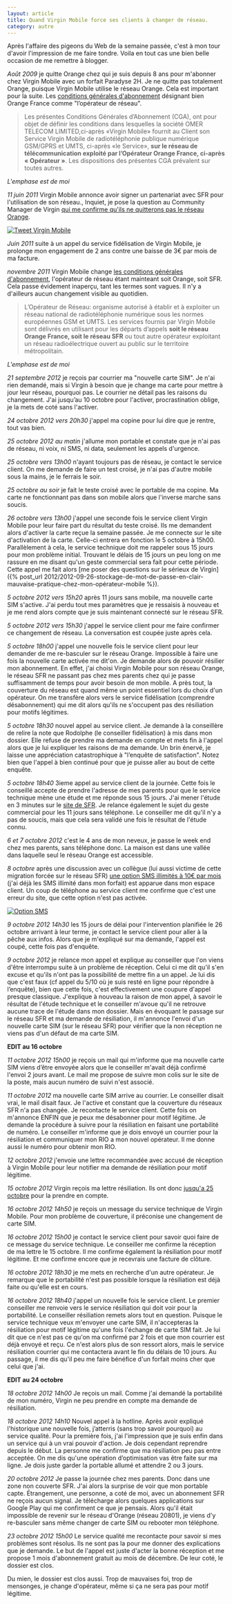 ```yaml
---
layout: article
title: Quand Virgin Mobile force ses clients à changer de réseau.
category: autre
---
```


Après l'affaire des pigeons du Web de la semaine passée, c'est à mon tour d'avoir l'impression de me faire tondre. Voila
en tout cas une bien belle occasion de me remettre à blogger.

*Août 2009* je quitte Orange chez qui je suis depuis 8 ans pour m'abonner chez Virgin Mobile avec un forfait
Paradyse 2H. Je ne quitte pas totalement Orange, puisque Virgin Mobile utilise le réseau Orange. Cela est important pour
la suite. Les [conditions générales d'abonnement](http://www.rueducommerce.fr/odr/CGA_forfait_virgin_juin2011.pdf "CGA VIrgin Mobile au 22/06/2011")
désignant bien Orange France comme "l’opérateur de réseau".

> Les présentes Conditions Générales d’Abonnement (CGA), ont pour objet de définir les conditions dans lesquelles la
société OMER TELECOM LIMITED,ci-après «Virgin Mobile» fournit au Client son Service Virgin Mobile de
radiotéléphonie publique numérique GSM/GPRS et UMTS, ci-après «le Service», **sur le réseau de télécommunication exploité
par l’Opérateur Orange France, ci-après « Opérateur »**. Les dispositions des présentes CGA prévalent sur toutes
autres.

*L'emphase est de moi*

*11 juin 2011* Virgin Mobile annonce avoir signer un partenariat avec SFR pour l'utilisation de son réseau., Inquiet, je
pose la question au Community Manager de Virgin [qui me confirme qu'ils ne quitterons pas le réseau Orange](https://twitter.com/VirginMobileFr/status/78022197687492608 "Réponse du CM").

[![Tweet Virgin Mobile](/images/2012/TweetVirginMobile_p.png "Tweet Virgin Mobile")](/images/2012/TweetVirginMobile_g.png)

*Juin 2011* suite à un appel du service fidélisation de Virgin Mobile, je prolonge mon engagement de 2 ans contre une 
baisse de 3€ par mois de ma facture.

*novembre 2011* Virgin Mobile change [les conditions générales d'abonnement](http://www.virginmobile.fr/cga.htm "GCA VIrgin Mobile actuelles"), 
l'opérateur de réseau étant mainteant soit Orange, soit SFR. Cela passe évidement inaperçu, tant les termes sont vagues. 
Il n'y a d'ailleurs aucun changement visible au quotidien.

> L’Opérateur de Réseau: organisme autorisé à établir et à exploiter un réseau national de radiotéléphonie numérique 
sous les normes européennes GSM et UMTS. Les services fournis par Virgin Mobile sont délivrés en utilisant pour les 
départs d’appels <strong>soit le réseau Orange France, soit le réseau SFR</strong> ou tout autre opérateur exploitant 
un réseau radioélectrique ouvert au public sur le territoire métropolitain.

*L'emphase est de moi*

*21 septembre 2012* je reçois par courrier ma "nouvelle carte SIM". Je n'ai rien demandé, mais si Virgin à besoin que je 
change ma carte pour mettre à jour leur réseau, pourquoi pas. Le courrier ne détail pas les raisons du changement. J'ai 
jusqu’au 10 octobre pour l'activer, procrastination oblige, je la mets de coté sans l'activer.

*24 octobre 2012 vers 20h30* j'appel ma copine pour lui dire que je rentre, tout vas bien.

*25 octobre 2012 au matin* j'allume mon portable et constate que je n'ai pas de réseau, ni voix, ni SMS, ni data, 
seulement les appels d'urgence.

*25 octobre vers 13h00* n'ayant toujours pas de réseau, je contact le service client. On me demande de faire un test 
croisé, je n'ai pas d'autre mobile sous la mains, je le ferrais le soir.

*25 octobre au soir* je fait le teste croisé avec le portable de ma copine. Ma carte ne fonctionnant pas dans son mobile 
alors que l'inverse marche sans soucis.

*26 octobre vers 13h00* j'appel une seconde fois le service client Virgin Mobile pour leur faire part du résultat du
teste croisé. Ils me demandent alors d'activer la carte reçue la semaine passée. Je me connecte sur le site d'activation
de la carte. Celle-ci entrera en fonction le 5 octobre à 15h00. Parallèlement à cela, le service technique doit me
rappeler sous 15 jours pour mon problème initial. Trouvant le délais de 15 jours un peu long on me rassure en me disant
qu'un geste commercial sera fait pour cette période. Cette appel me fait alors
[me poser des questions sur le sérieux de Virgin]({% post_url 2012/2012-09-26-stockage-de-mot-de-passe-en-clair-mauvaise-pratique-chez-mon-opérateur-mobile %}).

*5 octobre 2012 vers 15h20* après 11 jours sans mobile, ma nouvelle carte SIM s'active. J'ai perdu tout mes paramètres
que je ressaisis à nouveau et je me rend alors compte que je suis maintenant connecté sur le réseau SFR.

*5 octobre 2012 vers 15h30* j'appel le service client pour me faire confirmer ce changement de réseau. La conversation
est coupée juste après cela.

*5 octobre 18h00* j'appel une nouvelle fois le service client pour leur demander de me re-basculer sur le réseau Orange.
Impossible à faire une fois la nouvelle carte activée me dit'on. Je demande alors de pouvoir résilier mon abonnement. En
effet, j'ai choisi Virgin Mobile pour son réseau Orange, le réseau SFR ne passant pas chez mes parents chez qui je passe
suffisamment de temps pour avoir besoin de mon mobile. A près tout, la couverture du réseau est quand même un point
essentiel lors du choix d'un opérateur. On me transfère alors vers le service fidélisation (comprendre désabonnement)
qui me dit alors qu'ils ne s'occupent pas des résiliation pour motifs légitimes.

*5 octobre 18h30* nouvel appel au service client. Je demande à la conseillère de relire la note que Rodolphe (le
conseiller fidélisation) à mis dans mon dossier. Elle refuse de prendre ma demande en compte et mets fin à l'appel alors
que je lui expliquer les raisons de ma demande. Un brin énervé, je laisse une appréciation catastrophique à "l’enquête
de satisfaction". Notez bien que l'appel à bien continué pour que je puisse aller au bout de cette enquête.

*5 octobre 18h40* 3ieme appel au service client de la journée. Cette fois le conseillé accepte de prendre l'adresse de
mes parents pour que le service technique mène une étude et me réponde sous 15 jours. J'ai mener l'étude en 3 minutes
sur le [site de SFR](http://assistance.sfr.fr/mobile_forfait/mobile/couverture-reseau/en-48-62267 "Couverture réseau SFR").
Je relance également le sujet du geste commercial pour les 11 jours sans téléphone. Le conseiller me dit qu'il n'y a pas
de soucis, mais que cela sera validé une fois le résultat de l'étude connu.

*6 et 7 octobre 2012* c'est le 4 ans de mon neveux, je passe le week end chez mes parents, sans téléphone donc. La
maison est dans une vallée dans laquelle seul le réseau Orange est accessible.

*8 octobre* après une discussion avec un collègue (lui aussi victime de cette migration forcée sur le réseau SFR)
[une option SMS illimités à 10€ par mois](https://twitter.com/sdalichampt/status/255212350204948480 "Mon tweet") (j'ai
déjà les SMS illimité dans mon forfait) est apparue dans mon espace client. Un coup de téléphone au service client me
confirme que c'est une erreur du site, que cette option n'est pas activée.

[![Option SMS](/images/2012/OptionSMS_p.png "Option SMS")](/images/2012/OptionSMS_g.png)

*9 octobre 2012 14h30* les 15 jours de délai pour l'intervention planifiée le 26 octobre arrivant à leur terme, je
contact le service client pour aller à la pêche aux infos. Alors que je m'expliqué sur ma demande, l'appel est coupé,
cette fois pas d'enquête.

*9 octobre 2012* je relance mon appel et explique au conseiller que l'on viens d'être interrompu suite à un problème de
réception. Celui ci me dit qu'il s'en excuse et qu'ils n'ont pas la possibilité de mettre fin a un appel. Je lui dis que
c'est faux (cf appel du 5/10 où je suis resté en ligne pour répondre à l’enquête), bien que cette fois, c'est
effectivement une coupure d'appel presque classique. J'explique à nouveau la raison de mon appel, à savoir le résultat
de l'étude technique et le conseiller m'avoue qu'il ne retrouve aucune trace de l'étude dans mon dossier. Mais en
évoquant le passage sur le réseau SFR et ma demande de résiliation, il m'annonce l'envoi d'un nouvelle carte SIM (sur le
réseau SFR) pour vérifier que la non réception ne viens pas d'un défaut de ma carte SIM.

**EDIT au 16 octobre**

*11 octobre 2012 15h00* je reçois un mail qui m'informe que ma nouvelle carte SIM viens d’être envoyée alors que le
conseiller m'avait déjà confirmé l'envoi 2 jours avant. Le mail me propose de suivre mon colis sur le site de la poste,
mais aucun numéro de suivi n'est associé.

*11 octobre 2012* ma nouvelle carte SIM arrive au courrier. Le conseiller disait vrai, le mail disait faux. Je l'active
et constant que la couverture du réseaux SFR n'a pas changée. Je recontacte le service client. Cette fois on m'annonce
ENFIN que je peux me désabonner pour motif légitime. Je demande la procédure à suivre pour la résiliation en faisant une
portabilité de numéro. Le conseiller m'informe que je dois envoyé un courrier pour la résiliation et communiquer mon RIO
a mon nouvel opérateur. Il me donne aussi le numéro pour obtenir mon RIO.

*12 octobre 2012* j'envoie une lettre recommandée avec accusé de réception à Virgin Mobile pour leur notifier ma demande
de résiliation pour motif légitime.

*15 octobre 2012* Virgin reçois ma lettre résiliation. Ils ont donc [jusqu'a 25 octobre](http://www.legifrance.gouv.fr/affichCode.do;jsessionid=D786467E03F3F71F137B054646CE8016.tpdjo04v_2?idSectionTA=LEGISCTA000006161828&amp;cidTexte=LEGITEXT000006069565&amp;dateTexte=20121016#LEGIARTI000018047947 "Article L121-84-2 du code de la consomation")
pour la prendre en compte.

*16 octobre 2012 14h50* je reçois un message du service technique de Virgin Mobile. Pour mon problème de couverture, il
préconise une changement de carte SIM.

*16 octobre 2012 15h00* je contact le service client pour savoir quoi faire de ce message du service technique. Le
conseiller me confirme la réception de ma lettre le 15 octobre. Il me confirme également la résiliation pour motif
légitime. Et me confirme encore que je recevrais une facture de clôture.


*16 octobre 2012 18h30* je me mets en recherche d'un autre opérateur. Je remarque que le portabilité n'est pas possible
lorsque la résiliation est déjà faite ou qu'elle est en cours.

*16 octobre 2012 18h40* j'appel un nouvelle fois le service client. Le premier conseiller me renvoie vers le service
résiliation qui doit voir pour la portabilité. Le conseiller résiliation remets alors tout en question. Puisque le
service technique veux m'envoyer une carte SIM, il n'accepteras la résiliation pour motif légitime qu'une fois
l'échange de carte SIM fait. Je lui dit que ce n'est pas ce qu'on ma confirmé par 2 fois et que mon courrier est déjà
envoyé et reçu. Ce n'est alors plus de son ressort alors, mais le service résiliation courrier qui me contactera avant
le fin du délais de 10 jours. Au passage, il me dis qu'il peu me faire bénéfice d'un forfait moins cher que celui que
j'ai.


**EDIT au 24 octobre**

*18 octobre 2012 14h00* Je reçois un mail. Comme j'ai demandé la portabilité de mon numéro, Virgin ne peu prendre en
compte ma demande de résiliation.

*18 octobre 2012 14h10* Nouvel appel à la hotline. Après avoir expliqué l'historique une nouvelle fois, j’atterris (sans
trop savoir pourquoi) au service qualité. Pour la première fois, j'ai l'impression que je suis enfin dans un service qui
à un vrai pouvoir d'action. Je dois cependant reprendre depuis le début. La personne me confirme que ma résiliation peu
pas entre acceptée. On me dis qu'une opération d’optimisation vas être faite sur ma ligne. Je dois juste garder la
portable allumé et attendre 2 ou 3 jours.

*20 octobre 2012* Je passe la journée chez mes parents. Donc dans une zone non couverte SFR. J'ai alors la surprise de
voir que mon portable capte. Étrangement, une personne, a coté de moi, avec un abonnement SFR ne reçois aucun signal.
Je télécharge alors quelques applications sur Google Play qui me confirment ce que je pensais. Alors qu'il était
impossible de revenir sur le réseau d'Orange (réseau 20801), je viens d'y re-basculer sans même changer de carte SIM ou
rebooter mon téléphone.

*23 octobre 2012 15h00* Le service qualité me recontacte pour savoir si mes problèmes sont résolus. Ils ne sont pas la
pour me donner des explications que je demande. Le but de l'appel est juste d'acter la bonne réception et me propose 1
mois d'abonnement gratuit au mois de décembre. De leur coté, le dossier est clos.

Du mien, le dossier est clos aussi. Trop de mauvaises foi, trop de mensonges, je change d'opérateur, même si ça ne
sera pas pour motif légitime.
